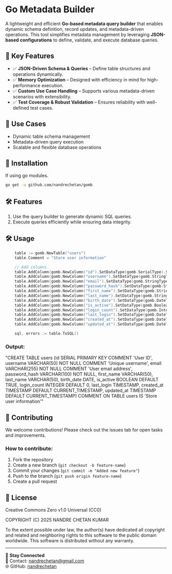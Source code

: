 # Go Metadata Builder

A lightweight and efficient **Go-based metadata query builder** that enables dynamic schema definition, record updates, and metadata-driven operations. This tool simplifies metadata management by leveraging **JSON-based configurations** to define, validate, and execute database queries.

## 🚀 Key Features

- ✅ **JSON-Driven Schema & Queries** – Define table structures and operations dynamically.
- ✅ **Memory Optimization** – Designed with efficiency in mind for high-performance execution.
- ✅ **Custom Use Case Handling** – Supports various metadata-driven scenarios with extensibility.
- ✅ **Test Coverage & Robust Validation** – Ensures reliability with well-defined test cases.

## 📌 Use Cases

- Dynamic table schema management
- Metadata-driven query execution
- Scalable and flexible database operations

## 🔧 Installation

If using go modules.

```bash
go get -u github.com/nandrechetan/gomb
```

## 🛠 Features

1. Use the query builder to generate dynamic SQL queries.
2. Execute queries efficiently while ensuring data integrity.

## 🛠 Usage

```go
    table := gomb.NewTable("users")
    table.Comment = "Store user information"

    // Add columns
    table.AddColumn(gomb.NewColumn("id").SetDataType(gomb.SerialType).SetPrimaryKey().SetComment("User ID"))
    table.AddColumn(gomb.NewColumn("username").SetDataType(gomb.StringType).SetLength(50).SetNotNull().SetComment("Unique username"))
    table.AddColumn(gomb.NewColumn("email").SetDataType(gomb.StringType).SetLength(255).SetNotNull().SetComment("User email address"))
    table.AddColumn(gomb.NewColumn("password_hash").SetDataType(gomb.StringType).SetLength(100).SetNotNull())
    table.AddColumn(gomb.NewColumn("first_name").SetDataType(gomb.StringType).SetLength(50))
    table.AddColumn(gomb.NewColumn("last_name").SetDataType(gomb.StringType).SetLength(50))
    table.AddColumn(gomb.NewColumn("birth_date").SetDataType(gomb.DateType))
    table.AddColumn(gomb.NewColumn("is_active").SetDataType(gomb.BooleanType).SetDefault(gomb.DefaultTrue))
    table.AddColumn(gomb.NewColumn("login_count").SetDataType(gomb.IntegerType).SetDefault(0))
    table.AddColumn(gomb.NewColumn("last_login").SetDataType(gomb.DateTimeType))
    table.AddColumn(gomb.NewColumn("created_at").SetDataType(gomb.DateTimeType).SetDefault(gomb.DefaultCurrentTimestamp))
    table.AddColumn(gomb.NewColumn("updated_at").SetDataType(gomb.DateTimeType).SetDefault(gomb.DefaultCurrentTimestamp))

    sql, errors := table.ToSQL()

```

### Output:

"CREATE TABLE users (id SERIAL PRIMARY KEY COMMENT 'User ID', username VARCHAR(50) NOT NULL COMMENT 'Unique username', email VARCHAR(255) NOT NULL COMMENT 'User email address', password_hash VARCHAR(100) NOT NULL, first_name VARCHAR(50), last_name VARCHAR(50), birth_date DATE, is_active BOOLEAN DEFAULT TRUE, login_count INTEGER DEFAULT 0, last_login TIMESTAMP, created_at TIMESTAMP DEFAULT CURRENT_TIMESTAMP, updated_at TIMESTAMP DEFAULT CURRENT_TIMESTAMP) COMMENT ON TABLE users IS 'Store user information'"

## 🤝 Contributing

We welcome contributions! Please check out the issues tab for open tasks and improvements.

### How to contribute:

1. Fork the repository
2. Create a new branch (`git checkout -b feature-name`)
3. Commit your changes (`git commit -m "Added new feature"`)
4. Push to the branch (`git push origin feature-name`)
5. Create a pull request

## 📜 License

Creative Commons Zero v1.0 Universal (CC0)

COPYRIGHT (C) 2025 NANDRE CHETAN KUMAR

To the extent possible under law, the author(s) have dedicated all copyright and related and neighboring rights to this software to the public domain worldwide. This software is distributed without any warranty.

---

🔗 **Stay Connected**\
📧 Contact: [nandrechetan@gmail.com](mailto:nandrechetan@gmail.com)\
🌐 GitHub: [nandrechetan](https://github.com/nandrechetan)
